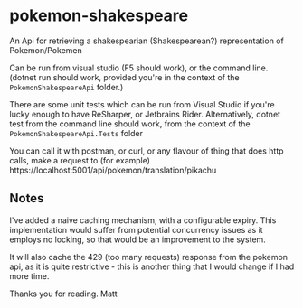 # pokemon-shakespeare

An Api for retrieving a shakespearian (Shakespearean?) representation of Pokemon/Pokemen 

Can be run from visual studio (F5 should work), or the command line. (dotnet run should work, provided you're in the context of the `PokemonShakespeareApi` folder.)

There are some unit tests which can be run from Visual Studio if you're lucky enough to have ReSharper, or Jetbrains Rider. Alternatively, dotnet test from the command line should work, from the context of the  `PokemonShakespeareApi.Tests` folder

You can call it with postman, or curl, or any flavour of thing that does http calls, make a request to (for example) https://localhost:5001/api/pokemon/translation/pikachu 

## Notes

I've added a naive caching mechanism, with a configurable expiry. This implementation would suffer from potential concurrency issues as it employs no locking, so that would be an improvement to the system. 

It will also cache the 429 (too many requests) response from the pokemon api, as it is quite restrictive - this is another thing that I would change if I had more time.

Thanks you for reading.
Matt